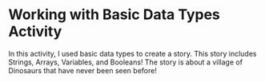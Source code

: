 # Working with Basic Data Types Activity
In this activity, I used basic data types to create a story. This story includes Strings, Arrays, Variables, and Booleans! The story is about a village of Dinosaurs that have never been seen before!